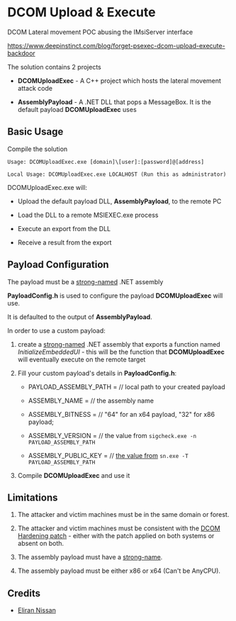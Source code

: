 
# DCOM Upload & Execute

  

DCOM Lateral movement POC abusing the IMsiServer interface

https://www.deepinstinct.com/blog/forget-psexec-dcom-upload-execute-backdoor

The solution contains 2 projects

  

-  **DCOMUploadExec** - A C++ project which hosts the lateral movement attack code

-  **AssemblyPayload** - A .NET DLL that pops a MessageBox. It is the default payload **DCOMUploadExec** uses

  

## Basic Usage

  

Compile the solution

`Usage: DCOMUploadExec.exe [domain]\[user]:[password]@[address]`

`Local Usage: DCOMUploadExec.exe LOCALHOST (Run this as administrator)`

  

DCOMUploadExec.exe will:

- Upload the default payload DLL, **AssemblyPayload**, to the remote PC

- Load the DLL to a remote MSIEXEC.exe process

- Execute an export from the DLL

- Receive a result from the export

  

## Payload Configuration

  

The payload must be a [strong-named](https://learn.microsoft.com/en-us/dotnet/standard/assembly/strong-named) .NET assembly

  

**PayloadConfig.h** is used to configure the payload **DCOMUploadExec** will use.

It is defaulted to the output of **AssemblyPayload**.

  

In order to use a custom payload:

1. create a [strong-named](https://learn.microsoft.com/en-us/dotnet/standard/assembly/strong-named) .NET assembly that exports a function named *InitializeEmbeddedUI* - this will be the function that **DCOMUploadExec** will eventually execute on the remote target

  

2. Fill your custom payload's details in **PayloadConfig.h**:

  

   - PAYLOAD_ASSEMBLY_PATH = // local path to your created payload
   
     
   
   - ASSEMBLY_NAME = // the assembly name
   
     
   
   - ASSEMBLY_BITNESS = // "64" for an x64 payload, "32" for x86 payload;
   
     
   
   - ASSEMBLY_VERSION = // the value from `sigcheck.exe -n
   PAYLOAD_ASSEMBLY_PATH`
   
   -  ASSEMBLY_PUBLIC_KEY = // [the value
   from](https://learn.microsoft.com/en-us/dotnet/framework/tools/sn-exe-strong-name-tool)
   `sn.exe -T PAYLOAD_ASSEMBLY_PATH`
 3. Compile **DCOMUploadExec** and use it

  

## Limitations

  

1. The attacker and victim machines must be in the same domain or forest.

  

2. The attacker and victim machines must be consistent with the [DCOM Hardening patch](https://support.microsoft.com/en-us/topic/kb5004442-manage-changes-for-windows-dcom-server-security-feature-bypass-cve-2021-26414-f1400b52-c141-43d2-941e-37ed901c769c) - either with the patch applied on both systems or absent on both.

3. The assembly payload must have a [strong-name](https://learn.microsoft.com/en-us/dotnet/standard/assembly/strong-named).

4. The assembly payload must be either x86 or x64 (Can't be AnyCPU).

  
  

## Credits

  
  

* [Eliran Nissan](https://x.com/eliran_nissan)